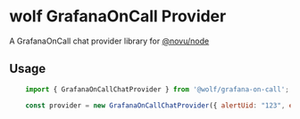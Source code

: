 # wolf GrafanaOnCall Provider

A GrafanaOnCall chat provider library for [@novu/node](https://github.com/wolfhq/wolf)

## Usage

```javascript
    import { GrafanaOnCallChatProvider } from '@wolf/grafana-on-call';

    const provider = new GrafanaOnCallChatProvider({ alertUid: "123", externalLink: "link", imageUrl: "url", state: "ok", title: "title" });
```
